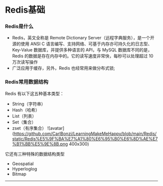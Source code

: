 # Redis基础
### Redis是什么
* Redis，英文全称是 Remote Dictionary Server（远程字典服务），是一个开源的使用 ANSI C 语言编写、支持网络、可基于内存亦可持久化的日志型、Key-Value 数据库，并提供多种语言的 API，与 MySQL 数据库不同的是，Redis 的数据是存在内存中的。它的读写速度非常快，每秒可以处理超过 10 万次读写操作
* 广泛应用于缓存，另外，Redis 也经常用来做分布式锁;
### Redis常用数据结构
Redis 有以下这五种基本类型：
* String（字符串）
* Hash（哈希）
* List（列表）
* Set（集合）
* zset（有序集合）
![avatar](https://github.com/CarlBonzi/LearningMakeMeHappy/blob/main/Redis/static/Redis%E5%9F%BA%E7%A1%80%E6%95%B0%E6%8D%AE%E7%B1%BB%E5%9E%8B.png 400x300)

它还有三种特殊的数据结构类型
* Geospatial
* Hyperloglog
* Bitmap
---

​    

